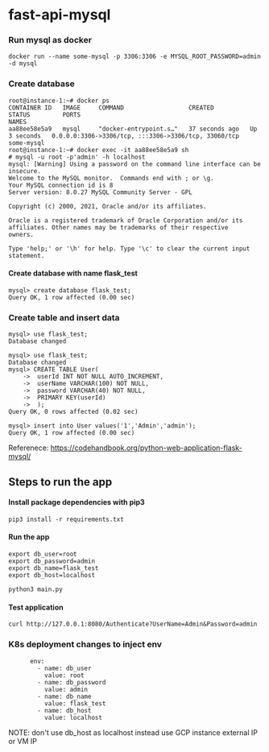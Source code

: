 # fast-api-mysql

### Run mysql as docker
```
docker run --name some-mysql -p 3306:3306 -e MYSQL_ROOT_PASSWORD=admin -d mysql
```

### Create database
```
root@instance-1:~# docker ps
CONTAINER ID   IMAGE     COMMAND                  CREATED          STATUS         PORTS                                                  NAMES
aa88ee58e5a9   mysql     "docker-entrypoint.s…"   37 seconds ago   Up 3 seconds   0.0.0.0:3306->3306/tcp, :::3306->3306/tcp, 33060/tcp   some-mysql
root@instance-1:~# docker exec -it aa88ee58e5a9 sh
# mysql -u root -p'admin' -h localhost
mysql: [Warning] Using a password on the command line interface can be insecure.
Welcome to the MySQL monitor.  Commands end with ; or \g.
Your MySQL connection id is 8
Server version: 8.0.27 MySQL Community Server - GPL

Copyright (c) 2000, 2021, Oracle and/or its affiliates.

Oracle is a registered trademark of Oracle Corporation and/or its
affiliates. Other names may be trademarks of their respective
owners.

Type 'help;' or '\h' for help. Type '\c' to clear the current input statement.

```

#### Create database with name flask_test
```
mysql> create database flask_test;
Query OK, 1 row affected (0.00 sec)

```

### Create table and insert data
```
mysql> use flask_test;
Database changed

mysql> use flask_test;
Database changed
mysql> CREATE TABLE User(
    ->  userId INT NOT NULL AUTO_INCREMENT,
    ->  userName VARCHAR(100) NOT NULL,
    ->  password VARCHAR(40) NOT NULL,
    ->  PRIMARY KEY(userId)
    ->  );
Query OK, 0 rows affected (0.02 sec)

mysql> insert into User values('1','Admin','admin');
Query OK, 1 row affected (0.00 sec)
```

Referenece: https://codehandbook.org/python-web-application-flask-mysql/



## Steps to run the app

#### Install package dependencies with pip3
```
pip3 install -r requirements.txt
```

#### Run the app
```
export db_user=root
export db_password=admin
export db_name=flask_test
export db_host=localhost

python3 main.py
```

#### Test application
```
curl http://127.0.0.1:8080/Authenticate?UserName=Admin&Password=admin
```


### K8s deployment changes to inject env
```
      env:
        - name: db_user
          value: root
        - name: db_password
          value: admin
        - name: db_name
          value: flask_test
        - name: db_host
          value: localhost
```


NOTE: don't use db_host as localhost instead use GCP instance external IP or VM IP 
